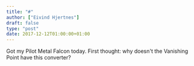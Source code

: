 ```yaml
---
title: "#"
author: ["Eivind Hjertnes"]
draft: false
type: "post"
date: 2017-12-12T01:00:00+01:00
---
```


Got my Pilot Metal Falcon today. First thought: why doesn't the
Vanishing Point have this converter?
